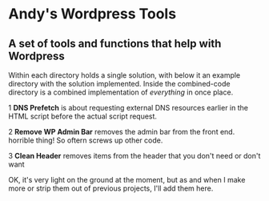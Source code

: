 # Andy's Wordpress Tools

## A set of tools and functions that help with Wordpress

Within each directory holds a single solution, with below it an example directory with the solution implemented.  Inside the combined-code directory is a combined implementation of *everything* in once place. 

1 **DNS Prefetch** is about requesting external DNS resources earlier in the HTML script before the actual script request.

2 **Remove WP Admin Bar** removes the admin bar from the front end.  horrible thing!  So oftern screws up other code. 

3 **Clean Header** removes items from the header that you don't need or don't want


OK, it's very light on the ground at the moment, but as and when I make more or strip them out of previous projects, I'll add them here. 


